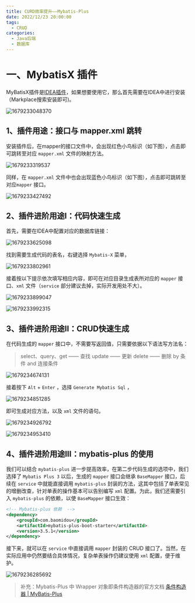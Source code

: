 ```yaml
---
title: CURD效率提升——Mybatis-Plus
date: 2022/12/23 20:00:00
tags: 
  - CRUD
categories: 
  - Java后端
  - 数据库
---
```




# 一、MybatisX 插件

 MyBatisX插件是[IDEA插件](https://so.csdn.net/so/search?q=IDEA插件&spm=1001.2101.3001.7020)，如果想要使用它，那么首先需要在IDEA中进行安装（Markplace搜索安装即可)。 

![1679233048370](../blog-assets/EasyExcel用法/1679233048370.png)



## 1、插件用途：接口与 mapper.xml 跳转

安装插件后，在mapper的接口文件中，会出现红色小鸟标识（如下图），点击即可跳转至对应 `mapper.xml` 文件的映射方法。

![1679233319537](../blog-assets/EasyExcel用法/1679233319537.png)

同样，在 `mapper.xml` 文件中也会出现蓝色小鸟标识（如下图），点击即可跳转至对应`mapper` 接口。

![1679233427492](../blog-assets/EasyExcel用法/1679233427492.png)



## 2、插件进阶用途I：代码快速生成

首先，需要在IDEA中配置对应的数据库链接：

![1679233625098](../blog-assets/EasyExcel用法/1679233625098.png)

找到需要生成代码的表名，右键选择 `Mybatis-X` 菜单，

![1679233802961](../blog-assets/EasyExcel用法/1679233802961.png)

接着按以下提示依次填写相应内容，即可在对应目录生成表所对应的 `mapper` 接口、`xml` 文件（`service` 部分建议去掉，实际开发用处不大）。

![1679233899047](../blog-assets/EasyExcel用法/1679233899047.png)

![1679233992315](../blog-assets/EasyExcel用法/1679233992315.png)



## 3、插件进阶用途II：CRUD快速生成

在代码生成的 `mapper` 接口中，不需要写返回值，只需要依据以下语法写方法名：

> select、query、get —— 查找
> update —— 更新
> delete —— 删除
> by 条件
> and 连接条件 

![1679234674131](../blog-assets/EasyExcel用法/1679234674131.png)

接着按下 `Alt` + `Enter` ，选择 `Generate Mybatis Sql` ，

![1679234851285](../blog-assets/EasyExcel用法/1679234851285.png)

即可生成对应方法，以及 `xml` 文件的语句。

![1679234926792](../blog-assets/EasyExcel用法/1679234926792.png)

![1679234953410](../blog-assets/EasyExcel用法/1679234953410.png)



## 4、插件进阶用途III：mybatis-plus 的使用

我们可以结合 `mybatis-plus` 进一步提高效率，在第二步代码生成的选项中，我们选择了 `Mybatis Plus 3` 以后，生成的 `mapper` 接口会继承 `BaseMapper` 接口，后续在 `service` 中就能直接调用 `mybatis-plus` 封装的方法，这其中包括了单表常见的增删改查，针对单表的操作基本可以告别编写 `xml` 配置。为此，我们还需要引入 `mybatis-plus` 的依赖，以使 `BaseMapper` 接口生效：

```xml
<!-- Mybatis-plus 依赖  -->
<dependency>
    <groupId>com.baomidou</groupId>
    <artifactId>mybatis-plus-boot-starter</artifactId>
    <version>3.5.1</version>
</dependency>
```

接下来，就可以在 `service` 中直接调用 `mapper` 封装的 CRUD 接口了。当然，在实际应用中仍然要结合具体情况，复杂单表操作仍建议使用 `xml` 配置，便于维护。

![1679236285692](../blog-assets/EasyExcel用法/1679236285692.png)

> 补充：Mybatis-Plus 中 Wrapper 对象即条件构造器的官方文档  [条件构造器 | MyBatis-Plus ](https://baomidou.com/pages/10c804/#abstractwrapper?login=from_csdn) 